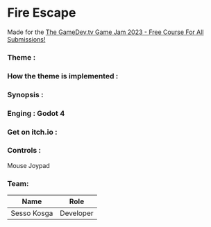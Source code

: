 # Fire Escape


Made for the [The GameDev.tv Game Jam 2023 - Free Course For All Submissions!](https://itch.io/jam/gamedevtv-jam-2023)

### Theme : 

### How the theme is implemented : 


### Synopsis : 


### Enging : Godot 4

### Get on itch.io : 


### Controls :
Mouse
Joypad

### Team:
Name | Role
---|---
Sesso Kosga | Developer


